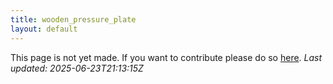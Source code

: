 ```yaml
---
title: wooden_pressure_plate
layout: default
---
```


This page is not yet made. If you want to contribute please do so [here](https://github.com/CrazyH2/Bigstone/blob/wiki/components/wooden_pressure_plate.md).
_Last updated: 2025-06-23T21:13:15Z_
